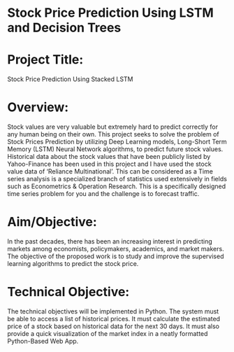 
# Stock Price Prediction Using LSTM and Decision Trees




# Project Title:
Stock Price Prediction Using Stacked LSTM

# Overview:
Stock values are very valuable but extremely hard to predict correctly for any human being on their own. This project seeks to solve the problem of Stock Prices Prediction by utilizing Deep Learning models, Long-Short Term Memory (LSTM) Neural Network algorithms, to predict future stock values.  Historical data about the stock values that have been publicly listed by Yahoo-Finance has been used in this project and I have used the stock value data of ‘Reliance Multinational’. This can be considered as a Time series analysis is a specialized branch of statistics used extensively in fields such as Econometrics & Operation Research. This is a specifically designed time series problem for you and the challenge is to forecast traffic.


# Aim/Objective:
In the past decades, there has been an increasing interest in predicting markets among economists, policymakers, academics, and market makers. The objective of the proposed work is to study and improve the supervised learning algorithms to predict the stock price.


# Technical Objective:
The technical objectives will be implemented in Python. The system must be able to access a list of historical prices. It must calculate the estimated price of a stock based on historical data for the next 30 days. It must also provide a quick visualization of the market index in a neatly formatted Python-Based Web App.





